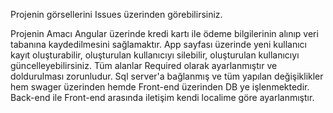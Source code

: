 Projenin görsellerini Issues üzerinden görebilirsiniz.

Projenin Amacı Angular üzerinde kredi kartı ile ödeme bilgilerinin alınıp veri tabanına kaydedilmesini sağlamaktır.
App sayfası üzerinde yeni kullanıcı kayıt oluşturabilir,
oluşturulan kullanıcıyı silebilir,
oluşturulan kullanıcıyı güncelleyebilirsiniz.
Tüm alanlar Required olarak ayarlanmıştır ve doldurulması zorunludur.
Sql server'a bağlanmış ve tüm yapılan değişiklikler hem swager üzerinden hemde Front-end üzerinden DB ye işlenmektedir.
Back-end ile Front-end arasında iletişim kendi localime göre ayarlanmıştır.
